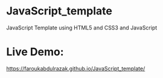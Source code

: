 # JavaScript_template
JavaScript Template using HTML5 and CSS3 and JavaScript 

# Live Demo:
https://faroukabdulrazak.github.io/JavaScript_template/
